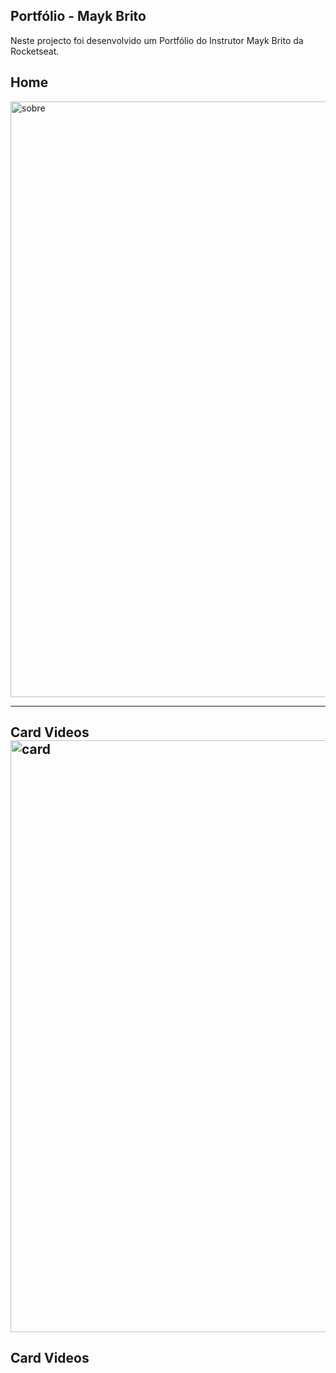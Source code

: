  ## Portfólio - Mayk Brito
 Neste projecto foi desenvolvido um Portfólio do Instrutor Mayk Brito da Rocketseat. 
 ##
 ## Home
 <img width="953" alt="sobre" src="https://user-images.githubusercontent.com/26737849/85082611-d6d19100-b1a5-11ea-892c-6c08a87aa92d.PNG">
 <hr>
 <h2>Card Videos</>
 <img width="947" alt="card" src="https://user-images.githubusercontent.com/26737849/85083732-f7e7b100-b1a8-11ea-8e15-4ec6df92643c.PNG">
 <h2>Card Videos</>
 
 

